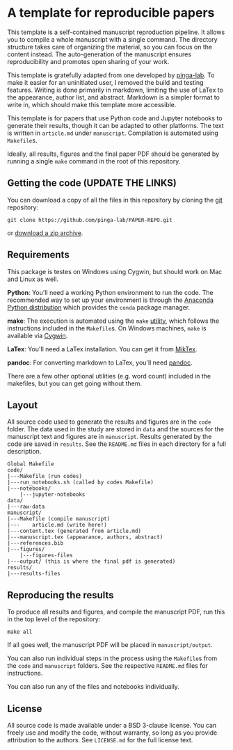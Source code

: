 # A template for reproducible papers

This template is a self-contained manuscript reproduction pipeline. It allows you to compile a whole manuscript with a single command. The directory structure takes care of organizing the material, so you can focus on the content instead. The auto-generation of the manuscript ensures reproducibility and promotes open sharing of your work.

This template is gratefully adapted from one developed by [pinga-lab](https://github.com/pinga-lab/paper-template). To make it easier for an uninitiated user, I removed the build and testing features. Writing is done primarily in markdown, limiting the use of LaTex to the appearance, author list, and abstract. Markdown is a simpler format to write in, which should make this template more accessible. 

This template is for papers that use Python code and Jupyter notebooks to
generate their results, though it can be adapted to other platforms.
The text is written in `article.md` under `manuscript`. Compilation is automated using `Makefile`s.

Ideally, all results, figures and the final paper PDF should be generated by
running a single `make` command in the root of this repository. 

## Getting the code (UPDATE THE LINKS)

You can download a copy of all the files in this repository by cloning the
[git](https://git-scm.com/) repository:

    git clone https://github.com/pinga-lab/PAPER-REPO.git

or [download a zip archive](https://github.com/pinga-lab/PAPER-REPO/archive/master.zip).

## Requirements

This package is testes on Windows using Cygwin, but should work on Mac and Linux as well.

**Python**: You'll need a working Python environment to run the code.
The recommended way to set up your environment is through the
[Anaconda Python distribution](https://www.anaconda.com/download/) which
provides the `conda` package manager.

**make**: The execution is automated using the `make` [utility](https://en.wikipedia.org/wiki/Makefile), which follows the instructions included in the `Makefile`s. On Windows machines, `make` is available via [Cygwin](https://cygwin.com/).

**LaTex**: You'll need a LaTex installation. You can get it from [MikTex](https://miktex.org/).

**pandoc**: For converting markdown to LaTex, you'll need [pandoc](https://pandoc.org/).

There are a few other optional utilities (e.g. word count) included in the makefiles, but you can get going without them. 

## Layout

All source code used to generate the results and figures are in
the `code` folder.
The data used in the study are stored in `data` and the sources for the
manuscript text and figures are in `manuscript`.
Results generated by the code are saved in `results`.
See the `README.md` files in each directory for a full description.
    
    Global Makefile
    code/
    |---Makefile (run codes)
    |---run_notebooks.sh (called by codes Makefile)
    |---notebooks/
        |---jupyter-notebooks
    data/
    |---raw-data
    manuscript/
    |---Makefile (compile manuscript)
    |---    article.md (write here!)
    |---content.tex (generated from article.md)
    |---manuscript.tex (appearance, authors, abstract)
    |---references.bib
    |---figures/
        |---figures-files
    |---output/ (this is where the final pdf is generated)
    results/
    |---results-files

## Reproducing the results

To produce all results and figures, and compile
the manuscript PDF, run this in the top level of the repository:

    make all

If all goes well, the manuscript PDF will be placed in `manuscript/output`.

You can also run individual steps in the process using the `Makefile`s from the
`code` and `manuscript` folders. See the respective `README.md` files for
instructions.

You can also run any of the files and notebooks
individually.

## License

All source code is made available under a BSD 3-clause license. You can freely
use and modify the code, without warranty, so long as you provide attribution
to the authors. See `LICENSE.md` for the full license text.
